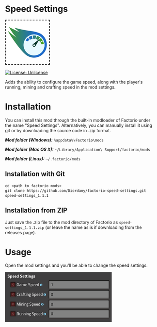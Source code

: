 # Speed Settings

<img src="thumbnail.png" alt="thumbnail" style="border: 2px dashed;" />

[![License: Unlicense](https://img.shields.io/badge/license-Unlicense-blue.svg)](http://unlicense.org/)

Adds the ability to configure the game speed, along with the player's running, mining and crafting speed in the mod settings.

# Installation

You can install this mod through the built-in modloader of Factorio under the name "Speed Settings". Alternatively, you can manually install it using git or by downloading the source code in .zip format.

***Mod folder (Windows):*** `%appdata%\Factorio\mods`

***Mod folder (Mac OS X):*** `~/Library/Application\ Support/factorio/mods`

***Mod folder (Linux):*** `~/.factorio/mods`

## Installation with Git

```
cd <path to factorio mods>
git clone https://github.com/Diordany/factorio-speed-settings.git speed-settings_1.1.1
```

## Installation from ZIP

Just save the .zip file to the mod directory of Factorio as `speed-settings_1.1.1.zip` (or leave the name as is if downloading from the releases page).

# Usage

Open the mod settings and you'll be able to change the speed settings.

![Settings](doc/img/settings.png)